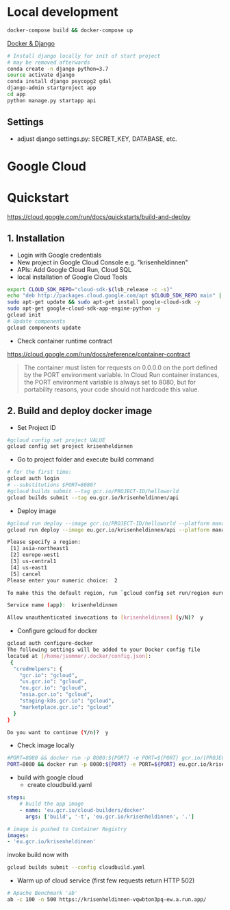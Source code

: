 # Local development

```sh
docker-compose build && docker-compose up
```
[Docker & Django](https://docs.docker.com/compose/django/)

```sh
# Install django locally for init of start project
# may be removed afterwards
conda create -n django python=3.7
source activate django
conda install django psycopg2 gdal
django-admin startproject app
cd app
python manage.py startapp api
```

## Settings

- adjust django settings.py: SECRET_KEY, DATABASE, etc.

# Google Cloud

# Quickstart
https://cloud.google.com/run/docs/quickstarts/build-and-deploy

## 1. Installation
- Login with Google credentials
- New project in Google Cloud Console e.g. "krisenheldinnen"
- APIs: Add Google Cloud Run, Cloud SQL
- local installation of Google Cloud Tools 

```sh
export CLOUD_SDK_REPO="cloud-sdk-$(lsb_release -c -s)"
echo "deb http://packages.cloud.google.com/apt $CLOUD_SDK_REPO main" | sudo tee -a /etc/apt/sources.list.d/google-cloud-sdk.list
sudo apt-get update && sudo apt-get install google-cloud-sdk -y
sudo apt-get google-cloud-sdk-app-engine-python -y
gcloud init
# Update components
gcloud components update
```

- Check container runtime contract

https://cloud.google.com/run/docs/reference/container-contract

>The container must listen for requests on 0.0.0.0 on the port defined by the PORT environment variable. In Cloud Run container instances, the PORT environment variable is always set to 8080, but for portability reasons, your code should not hardcode this value.


## 2. Build and deploy docker image
- Set Project ID

```sh
#gcloud config set project VALUE
gcloud config set project krisenheldinnen
```

- Go to project folder and execute build command

```sh
# for the first time:
gcloud auth login
# --substitutions $PORT=8080?
#gcloud builds submit --tag gcr.io/PROJECT-ID/helloworld
gcloud builds submit --tag eu.gcr.io/krisenheldinnen/api 
```

- Deploy image
  
```sh
#gcloud run deploy --image gcr.io/PROJECT-ID/helloworld --platform managed
gcloud run deploy --image eu.gcr.io/krisenheldinnen/api --platform managed

Please specify a region:
 [1] asia-northeast1
 [2] europe-west1
 [3] us-central1
 [4] us-east1
 [5] cancel
Please enter your numeric choice:  2

To make this the default region, run `gcloud config set run/region europe-west1`.

Service name (app):  krisenheldinnen

Allow unauthenticated invocations to [krisenheldinnen] (y/N)?  y

```

- Configure gcloud for docker

```sh
gcloud auth configure-docker
The following settings will be added to your Docker config file 
located at [/home/jsommer/.docker/config.json]:
 {
  "credHelpers": {
    "gcr.io": "gcloud", 
    "us.gcr.io": "gcloud", 
    "eu.gcr.io": "gcloud", 
    "asia.gcr.io": "gcloud", 
    "staging-k8s.gcr.io": "gcloud", 
    "marketplace.gcr.io": "gcloud"
  }
}

Do you want to continue (Y/n)?  y
```

- Check image locally

```sh
#PORT=8080 && docker run -p 8080:${PORT} -e PORT=${PORT} gcr.io/[PROJECT_ID]/[IMAGE]
PORT=8080 && docker run -p 8080:${PORT} -e PORT=${PORT} eu.gcr.io/krisenheldinnen/api
```

- build with google cloud
  - create cloudbuild.yaml

```yaml
steps:   
    # build the app image
    - name: 'eu.gcr.io/cloud-builders/docker'
      args: ['build', '-t', 'eu.gcr.io/krisenheldinnen', '.']

# image is pushed to Container Registry
images:
- 'eu.gcr.io/krisenheldinnen'
```

invoke build now with

```sh
gcloud builds submit --config cloudbuild.yaml
```

- Warm up of cloud service (first few requests return HTTP 502)

```sh
# Apache Benchmark 'ab'
ab -c 100 -n 500 https://krisenheldinnen-vqwbton3pq-ew.a.run.app/
```